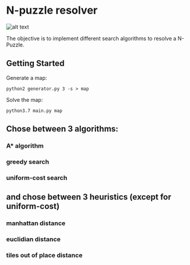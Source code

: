 # N-puzzle resolver

![alt text](https://github.com/GAbrielchapo/N-puzzle/puzzle.png?raw=true)

The objective is to implement different search algorithms to resolve a N-Puzzle.

## Getting Started

Generate a map:

```
python2 generator.py 3 -s > map
```

Solve the map:

```
python3.7 main.py map
```

## Chose between 3 algorithms:
### A* algorithm
### greedy search
### uniform-cost search


## and chose between 3 heuristics (except for uniform-cost)
### manhattan distance
### euclidian distance
### tiles out of place distance
